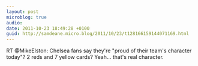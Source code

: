 ```yaml
---
layout: post
microblog: true
audio: 
date: 2011-10-23 18:49:28 +0100
guid: http://samdeane.micro.blog/2011/10/23/t128166159144071169.html
---
```

RT @MikeElston: Chelsea fans say they're "proud of their team's character today"? 2 reds and 7 yellow cards? Yeah... that's real character.
